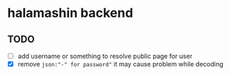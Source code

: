 # halamashin backend

## TODO
- [ ] add username or something to resolve public page for user
- [x] remove `json:"-" for password"` it may cause problem while decoding
